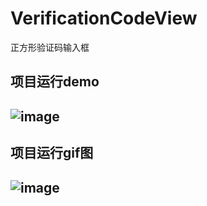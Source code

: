 # VerificationCodeView
正方形验证码输入框
##
项目运行demo
----
![image](https://github.com/JackTuoTuo/VerificationCodeView/blob/master/demo.png)
----
项目运行gif图
----
![image](https://github.com/JackTuoTuo/VerificationCodeView/blob/master/GIF.gif)
----

